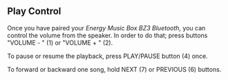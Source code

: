 ## Play Control

Once you have paired your *Energy Music Box BZ3 Bluetooth*, you can control the volume from the speaker. In order to do that; press buttons "VOLUME - " (1) or "VOLUME + " (2).

To pause or resume the playback, press PLAY/PAUSE button (4) once.

To forward or backward one song, hold NEXT (7) or PREVIOUS (6) buttons.
